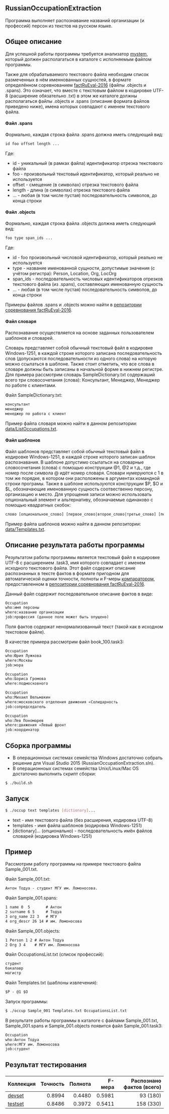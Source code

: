 ## RussianOccupationExtraction

Программа выполняет распознавание названий организации (и профессий) персон из текстов на русском языке.


## Общее описание

Для успешной работы программы требуется анализатор [mystem](https://tech.yandex.ru/mystem/), который должен располагаться в каталоге с исполняемым файлом программы.

Также для обрабатываемого текстового файла необходим список размеченных в нём именнованных сущностей, в формате определённом соревнованием [factRuEval-2016](https://github.com/dialogue-evaluation/factRuEval-2016) (файлы .objects и .spans). Это означает, что вместе с текстовым файлом в кодировке UTF-8 (расширение обязательно .txt) в этом же каталоге должны располагаться файлы .objects и .spans (описание формата файлов приведено ниже), имена которых совпадают с именем текстового файла.

#### Файл .spans

Формально, каждая строка файла .spans должна иметь следующий вид:
```txt
id foo offset length ...
```
Где:
- id - уникальный (в рамках файла) идентификатор отрезка текстового файла
- foo - произвольный текстовый идентификатор, который реально не используется
- offset - смещение (в символах) отрезка текстового файла
- length - длина (в символах) отрезка текстового файла
- ... - любая (в том числе пустая) последовательность символов, до конца строки

#### Файл .objects

Формально, каждая строка файла .objects должна иметь следующий вид:
```txt
foo type span_ids ...
```
Где:
- id - foo произвольный числовой идентификатор, который реально не используется
- type - название именованной сущности, допустимые значения (с учётом регистра): Person, Location, Org, LocOrg
- span_ids - последовательность числовых идентификаторов отрезков текстового файла (из .spans), составляющих именованную сущность
- ... - любая (в том числе пустая) последовательность символов, до конца строки

Примеры файлов .spans и .objects можно найти в [репозитории соревнования factRuEval-2016](https://github.com/dialogue-evaluation/factRuEval-2016).


#### Файл словаря

Распознавание осуществляется на основе заданных пользователем шаблонов и словарей.

Словарь представляет собой обычный текстовый файл в кодировке Windows-1251, в каждой строке которого записана последовательность слов (допускаются последовательности из одного слова) на которую можно ссылаться в шаблоне. Также стоит отметить, что все слова в словаре должны быть записаны в начальной форме в нижнем регистре. Для примера рассмотрим словарь SampleDictionary.txt содержаший всего три словосочетания (слова): Консультант, Менеджер, Менеджер по работе с клиентами.

Файл SampleDictionary.txt:
```txt
консультант
менеджер
менеджер по работа с клиент
```

Пример файла словаря можно найти в данном репозитории: [data/ListOccupations.txt](https://github.com/al-pacino/RussianOccupationExtraction/blob/master/data/ListOccupations.txt).

#### Файл шаблонов

Файл шаблонов представляет собой обычный текстовый файл в кодировке Windows-1251, в каждой строке которого записан шаблон распознавания. В шаблоне допустимо ссылаться на словарные словосочетания (слова) с помощью конструкции @1, @2 и т.д., где номер после символа @ идёт номер словаря. Словари нумеруются с 1 в том же порядке, в котором они расположены в аргументах командной строки програмы. Также в шаблоне используются конструкции $P, $O и $L, обозначающие именованную сущность соотвественно персону, организацию и место. Для упрощения записи можно использовать опциональный элемент и альтернативу, обозначаемые одинаково с помощью квадратных скобок:
```txt
слово [опциональное_слово] [первое_слово|второе_слово|третье_слово] [первое_опциональное_слово|второе_опциональное_слово|]
```

Пример файла шаблонов можно найти в данном репозитории: [data/Templates.txt](https://github.com/al-pacino/RussianOccupationExtraction/blob/master/data/Templates.txt).


## Описание результата работы программы

Результатом работы программы является текстовый файл в кодировке UTF-8 с расширением .task3, имя которого совпадает с именем исходного текстового файла. Этот файл содержит описание распознанных в тексте фактов в формате пригодном для автоматической оценки точности, полноты и F-меры [компаратором]([https://github.com/dialogue-evaluation/factRuEval-2016/blob/master/scripts/t3_eval.py), предоставленном в [репозитории соревнования factRuEval-2016](https://github.com/dialogue-evaluation/factRuEval-2016).

Данный файл содержит последовательное описание фактов в виде:
```txt
Occupation
who:имя персоны
where:название организации
job:профессия (данное поле может быть опущено)
```

Поля фактов содержат ненормализованный текст (такой как в исходном текстовом файле).

В качестве примера рассмотрим файл book_100.task3:
```txt
Occupation
who:Юрия Лужкова
where:Москвы
job:мэра

Occupation
who:Бориса Громова
where:подмосковного

Occupation
who:Михаил Вельмакин
where:московского отделения движения «Солидарность
job:сопредседатель

Occupation
who:Лев Пономарев
where:движения «Левый фронт
job:координатор
```


## Сборка программы 

- В операционноых системах семейства Windows достаточно собрать решение для Visual Studio 2015 (RussianOccupationExtraction.sln).
- В операционноых системах семейства Unix/Linux/Mac OS достаточно выполнить скрипт сборки:
```sh
$ ./build.sh
```


## Запуск

```sh
$ ./occup text templates [dictionary]...
```

- text - имя текстового файла (без расширения, кодировка UTF-8)
- templates - имя файла шаблонов (кодировка Windows-1251)
- [dictionary]... (опционально) - последовательность имён файлов словарей (кодировка Windows-1251)


## Пример

Рассмотрим работу программы на примере текстового файла Sample_001.txt.

Файл Sample_001.txt:
```txt
Антон Тодуа - студент МГУ им. Ломоносова.
```
Файл Sample_001.spans:
```txt
1 name 0  5       # Антон
2 surname 6 5     # Тодуа
3 org_name 22 3   # МГУ
4 org_descr 26 14 # им. Ломоносова
```
Файл Sample_001.objects:
```txt
1 Person 1 2 # Антон Тодуа
2 Org 3 4    # МГУ им. Ломоносова
```
Файл OccupationsList.txt (список профессий):
```txt
студент
бакалавр
магистр
```
Файл Templates.txt (шаблоны извлечения):
```txt
$P - @1 $O
```
Запуск программы:
```sh
$ ./occup Sample_001 Templates.txt OccupationsList.txt
```
В результате работы программы в каталоге с файлами Sample_001.txt, Sample_001.spans и Sample_001.objects появится файл Sample_001.task3:
```txt
Occupation
who:Антон Тодуа
where:МГУ им. Ломоносова
job:студент
```


## Результат тестирования
### 
| Коллекция  | Точность   | Полнота    | F-мера     | Распознано фактов (всего) |
|:---------- | ----------:| ----------:| ----------:| -------------------------:|
| [devset](https://github.com/dialogue-evaluation/factRuEval-2016/tree/master/devset) | 0.8994 | 0.4480 | 0.5981 | 93 (180) |
| [testset](https://github.com/dialogue-evaluation/factRuEval-2016/tree/master/testset) | 0.8486 | 0.3972 | 0.5411 | 158 (330) |
